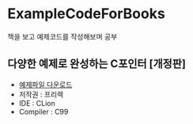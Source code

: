 # ExampleCodeForBooks

책을 보고 예제코드를 작성해보며 공부

## 다양한 예제로 완성하는 C포인터 [개정판]
 - [예제파일 다운로드](https://freelec.co.kr/datacenter/?board_name=DataCenter2&search_field=fn_title&search_text=C%20포인터&order_by=fn_pid&order_type=desc&list_type=list&vid=64)
 - 저작권 : 프리렉
 - IDE : CLion
 - Compiler : C99